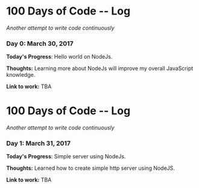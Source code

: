 # 100 Days of Code -- Log

*Another attempt to write code continuously*

### Day 0: March 30, 2017


**Today's Progress**: Hello world on NodeJs.

**Thoughts:** Learning more about NodeJs will improve my overall JavaScript knowledge.

**Link to work:** TBA

# 100 Days of Code -- Log

*Another attempt to write code continuously*

### Day 1: March 31, 2017


**Today's Progress**: Simple server using NodeJs.

**Thoughts:** Learned how to create simple http server using NodeJS.

**Link to work:** TBA
